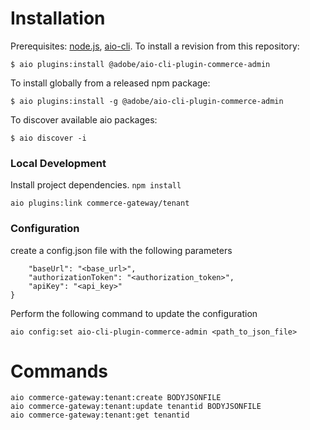 # Installation
Prerequisites: [node.js](https://nodejs.org/en/), [aio-cli](https://github.com/adobe/aio-cli).
To install a revision from this repository:

```
$ aio plugins:install @adobe/aio-cli-plugin-commerce-admin
```

To install globally from a released npm package:

```
$ aio plugins:install -g @adobe/aio-cli-plugin-commerce-admin
```

To discover available aio packages:

```
$ aio discover -i
```
### Local Development

Install project dependencies. ```npm install```
```
aio plugins:link commerce-gateway/tenant
```
### Configuration

create a config.json file with the following parameters
```{
    "baseUrl": "<base_url>",
    "authorizationToken": "<authorization_token>",
    "apiKey": "<api_key>"
}
```
Perform the following command to update the configuration
```
aio config:set aio-cli-plugin-commerce-admin <path_to_json_file>
```

# Commands
```
aio commerce-gateway:tenant:create BODYJSONFILE
aio commerce-gateway:tenant:update tenantid BODYJSONFILE
aio commerce-gateway:tenant:get tenantid
```
